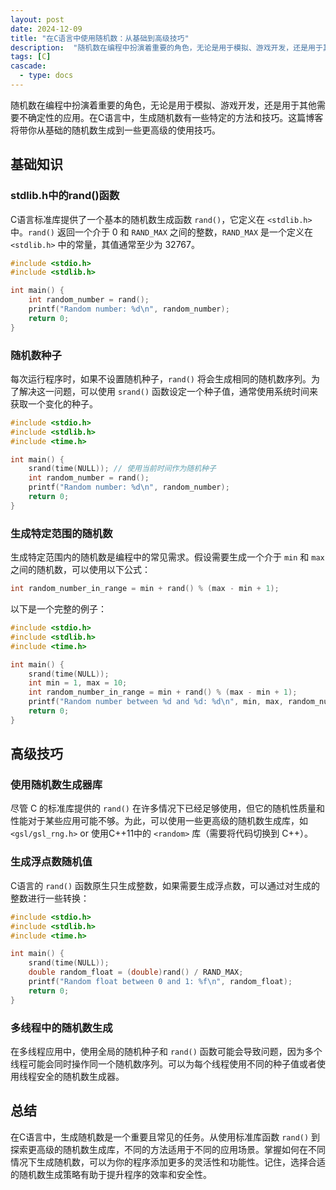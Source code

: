 ```yaml
---
layout: post
date: 2024-12-09
title: "在C语言中使用随机数：从基础到高级技巧"
description:  "随机数在编程中扮演着重要的角色，无论是用于模拟、游戏开发，还是用于其他需要不确定性的应用。在C语言中，生成随机数有一些特定的方法和技巧。这篇博客将带你从基础的随机数生成到一些更高级的使用技巧。"
tags: [C]
cascade:
  - type: docs
---
```


随机数在编程中扮演着重要的角色，无论是用于模拟、游戏开发，还是用于其他需要不确定性的应用。在C语言中，生成随机数有一些特定的方法和技巧。这篇博客将带你从基础的随机数生成到一些更高级的使用技巧。

## 基础知识

### stdlib.h中的rand()函数

C语言标准库提供了一个基本的随机数生成函数 `rand()`，它定义在 `<stdlib.h>` 中。`rand()` 返回一个介于 0 和 `RAND_MAX` 之间的整数，`RAND_MAX` 是一个定义在 `<stdlib.h>` 中的常量，其值通常至少为 32767。

```c
#include <stdio.h>
#include <stdlib.h>

int main() {
    int random_number = rand();
    printf("Random number: %d\n", random_number);
    return 0;
}
```

### 随机数种子

每次运行程序时，如果不设置随机种子，`rand()` 将会生成相同的随机数序列。为了解决这一问题，可以使用 `srand()` 函数设定一个种子值，通常使用系统时间来获取一个变化的种子。

```c
#include <stdio.h>
#include <stdlib.h>
#include <time.h>

int main() {
    srand(time(NULL)); // 使用当前时间作为随机种子
    int random_number = rand();
    printf("Random number: %d\n", random_number);
    return 0;
}
```

### 生成特定范围的随机数

生成特定范围内的随机数是编程中的常见需求。假设需要生成一个介于 `min` 和 `max` 之间的随机数，可以使用以下公式：

```c
int random_number_in_range = min + rand() % (max - min + 1);
```

以下是一个完整的例子：

```c
#include <stdio.h>
#include <stdlib.h>
#include <time.h>

int main() {
    srand(time(NULL));
    int min = 1, max = 10;
    int random_number_in_range = min + rand() % (max - min + 1);
    printf("Random number between %d and %d: %d\n", min, max, random_number_in_range);
    return 0;
}
```

## 高级技巧

### 使用随机数生成器库

尽管 C 的标准库提供的 `rand()` 在许多情况下已经足够使用，但它的随机性质量和性能对于某些应用可能不够。为此，可以使用一些更高级的随机数生成库，如 `<gsl/gsl_rng.h>` or 使用C++11中的 `<random>` 库（需要将代码切换到 C++）。

### 生成浮点数随机值

C语言的 `rand()` 函数原生只生成整数，如果需要生成浮点数，可以通过对生成的整数进行一些转换：

```c
#include <stdio.h>
#include <stdlib.h>
#include <time.h>

int main() {
    srand(time(NULL));
    double random_float = (double)rand() / RAND_MAX;
    printf("Random float between 0 and 1: %f\n", random_float);
    return 0;
}
```

### 多线程中的随机数生成

在多线程应用中，使用全局的随机种子和 `rand()` 函数可能会导致问题，因为多个线程可能会同时操作同一个随机数序列。可以为每个线程使用不同的种子值或者使用线程安全的随机数生成器。

## 总结

在C语言中，生成随机数是一个重要且常见的任务。从使用标准库函数 `rand()` 到探索更高级的随机数生成库，不同的方法适用于不同的应用场景。掌握如何在不同情况下生成随机数，可以为你的程序添加更多的灵活性和功能性。记住，选择合适的随机数生成策略有助于提升程序的效率和安全性。